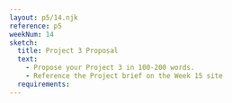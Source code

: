 ```yaml
---
layout: p5/14.njk
reference: p5
weekNum: 14
sketch:
  title: Project 3 Proposal
  text:
    - Propose your Project 3 in 100-200 words.
    - Reference the Project brief on the Week 15 site
  requirements:
---
```

